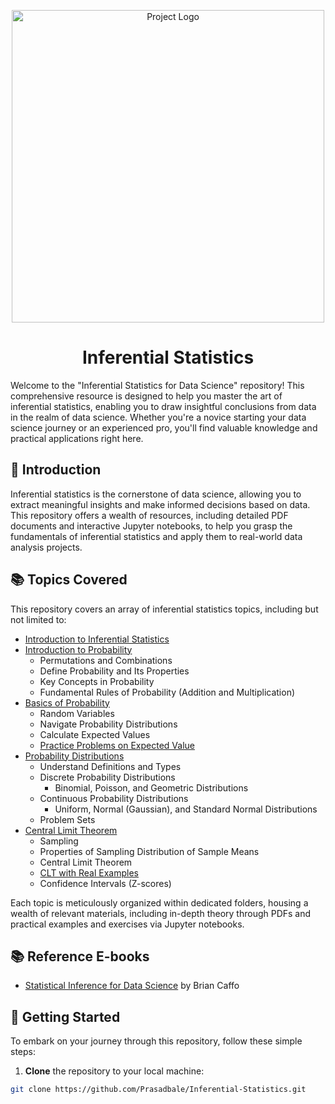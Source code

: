 <p align="center">
  <img src="https://media.datadriveninvestor.com/uploads/2019/02/sampling.jpg" alt="Project Logo" width="500">
</p>

<h1 align="center">Inferential Statistics</h1>

<p align="left">
  Welcome to the "Inferential Statistics for Data Science" repository! This comprehensive resource is designed to help you master the art of inferential statistics, enabling you to draw insightful conclusions from data in the realm of data science. Whether you're a novice starting your data science journey or an experienced pro, you'll find valuable knowledge and practical applications right here.
</p>

## 📖 Introduction

Inferential statistics is the cornerstone of data science, allowing you to extract meaningful insights and make informed decisions based on data. This repository offers a wealth of resources, including detailed PDF documents and interactive Jupyter notebooks, to help you grasp the fundamentals of inferential statistics and apply them to real-world data analysis projects.

## 📚 Topics Covered

This repository covers an array of inferential statistics topics, including but not limited to:

- [Introduction to Inferential Statistics](https://github.com/Prasadbale/Inferential-Statistics/blob/main/00%20Introduction.pdf)
- [Introduction to Probability](https://github.com/Prasadbale/Inferential-Statistics/blob/main/01%20Introduction%20to%20Probability.pdf)
    - Permutations and Combinations
    - Define Probability and Its Properties
    - Key Concepts in Probability
    - Fundamental Rules of Probability (Addition and Multiplication)
- [Basics of Probability](https://github.com/Prasadbale/Inferential-Statistics/blob/main/02%20Basics%20of%20Probability.pdf)
    - Random Variables
    - Navigate Probability Distributions
    - Calculate Expected Values
    - [Practice Problems on Expected Value](https://github.com/Prasadbale/Inferential-Statistics/blob/main/Probability%20-%20Practice%20Questions%20-%20Expected%20Value.ipynb)
- [Probability Distributions](https://github.com/Prasadbale/Inferential-Statistics/blob/main/03%20Probability%20Distributions.pdf)
    - Understand Definitions and Types
    - Discrete Probability Distributions
        - Binomial, Poisson, and Geometric Distributions
    - Continuous Probability Distributions
        - Uniform, Normal (Gaussian), and Standard Normal Distributions
    - Problem Sets
- [Central Limit Theorem](https://github.com/Prasadbale/Inferential-Statistics/blob/main/04%20Central%20Limit%20Theorem.pdf)
    - Sampling
    - Properties of Sampling Distribution of Sample Means
    - Central Limit Theorem
    - [CLT with Real Examples](https://github.com/Prasadbale/Inferential-Statistics/tree/main/Central%20Limit%20Theorem%20-%20Demonstration)
    - Confidence Intervals (Z-scores)

Each topic is meticulously organized within dedicated folders, housing a wealth of relevant materials, including in-depth theory through PDFs and practical examples and exercises via Jupyter notebooks.

## 📚 Reference E-books
- [Statistical Inference for Data Science](https://leanpub.com/LittleInferenceBook) by Brian Caffo 

## 🚀 Getting Started

To embark on your journey through this repository, follow these simple steps:

1. **Clone** the repository to your local machine:

```bash
git clone https://github.com/Prasadbale/Inferential-Statistics.git


